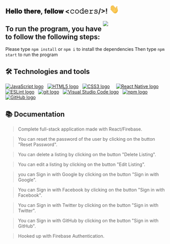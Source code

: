 <h2> 𝐇𝐞𝐥𝐥𝐨 𝐭𝐡𝐞𝐫𝐞, 𝐟𝐞𝐥𝐥𝐨𝐰 <𝚌𝚘𝚍𝚎𝚛𝚜/>! <img src="https://raw.githubusercontent.com/ABSphreak/ABSphreak/master/gifs/Hi.gif" width="30"></h2>

<img align='right' src='https://user-images.githubusercontent.com/5713670/87202985-820dcb80-c2b6-11ea-9f56-7ec461c497c3.gif' width='200"'>

## To run the program, you have to follow the following steps:

Please type `npm install` or `npm i` to install the dependencies Then type `npm start` to run the program

## 🛠 Technologies and tools

[<img src="https://img.shields.io/badge/JavaScript-282C34?logo=javascript&logoColor=F7DF1E" alt="JavaScript logo" title="JavaScript" height="25" />][tech_tools_anchor]
&nbsp;
[<img src="https://img.shields.io/badge/HTML5-282C34?logo=html5&logoColor=E34F26" alt="HTML5 logo" title="HTML5" height="25" />][tech_tools_anchor]
&nbsp;
[<img src="https://img.shields.io/badge/CSS3-282C34?logo=css3&logoColor=1572B6" alt="CSS3 logo" title="CSS3" height="25" />][tech_tools_anchor]
&nbsp;
&nbsp;
[<img src="https://img.shields.io/badge/React -282C34?logo=react&logoColor=61DAFB" alt="React Native logo" title="React Native" height="25" />][tech_tools_anchor]
&nbsp;
[<img src="https://img.shields.io/badge/ESLint-282C34?logo=eslint&logoColor=4B32C3" alt="ESLint logo" title="ESLint" height="25" />][tech_tools_anchor]
&nbsp;
[<img src="https://img.shields.io/badge/git-282C34?logo=git&logoColor=F05032" alt="git logo" title="git" height="25" />][tech_tools_anchor]
&nbsp;
[<img src="https://img.shields.io/badge/VS%20Code-282C34?logo=visual-studio-code&logoColor=007ACC" alt="Visual Studio Code logo" title="Visual Studio Code" height="25" />][tech_tools_anchor]
&nbsp;
[<img src="https://img.shields.io/badge/npm-282C34?logo=npm&logoColor=FBC02D" alt="npm logo" title="npm" height="25" />][tech_tools_anchor]
&nbsp;
[<img src="https://img.shields.io/badge/GitHub-282C34?logo=github&logoColor=F05032" alt="GitHub logo" title="GitHub" height="25" />][tech_tools_anchor]
&nbsp;

## 📚 Documentation

> Complete full-stack application made with React/Firebase.

> You can reset the password of the user by clicking on the button "Reset Password".

> You can delete a listing by clicking on the button "Delete Listing".

> You can edit a listing by clicking on the button "Edit Listing".

> you can Sign in with Google by clicking on the button "Sign in with Google".

> You can Sign in with Facebook by clicking on the button "Sign in with Facebook".

> You can Sign in with Twitter by clicking on the button "Sign in with Twitter".

> You can Sign in with GitHub by clicking on the button "Sign in with GitHub".

> Hooked up with Firebase Authentication.

[tech_tools_anchor]: #bonjour--
[learning_now_anchor]: #learning-now
[learning_next_anchor]: #learning-next
